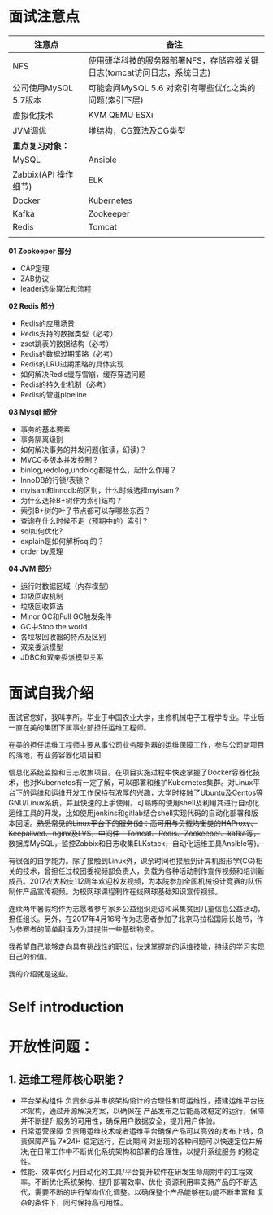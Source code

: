 # 面试注意点

| 注意点                | 备注                                                         |
| --------------------- | ------------------------------------------------------------ |
| NFS                   | 使用研华科技的服务器部署NFS，存储容器关键日志(tomcat访问日志，系统日志) |
| 公司使用MySQL 5.7版本 | 可能会问MySQL 5.6 对索引有哪些优化之类的问题(索引下层)       |
| 虚拟化技术            | KVM QEMU ESXi                                                |
| JVM调优               | 堆结构，CG算法及CG类型                                       |
| **重点复习对象：**    |                                                              |
| MySQL                 | Ansible                                                      |
| Zabbix(API 操作细节)  | ELK                                                          |
| Docker                | Kubernetes                                                   |
| Kafka                 | Zookeeper                                                    |
| Redis                 | Tomcat                                                       |
|                       |                                                              |

**01 Zookeeper 部分**

- CAP定理
- ZAB协议
- leader选举算法和流程

**02 Redis 部分**

- Redis的应用场景
- Redis支持的数据类型（必考）
- zset跳表的数据结构（必考）
- Redis的数据过期策略（必考）
- Redis的LRU过期策略的具体实现
- 如何解决Redis缓存雪崩，缓存穿透问题
- Redis的持久化机制（必考）
- Redis的管道pipeline

**03 Mysql 部分**

- 事务的基本要素
- 事务隔离级别
- 如何解决事务的并发问题(脏读，幻读)？
- MVCC多版本并发控制？
- binlog,redolog,undolog都是什么，起什么作用？
- InnoDB的行锁/表锁？
- myisam和innodb的区别，什么时候选择myisam？
- 为什么选择B+树作为索引结构？
- 索引B+树的叶子节点都可以存哪些东西？
- 查询在什么时候不走（预期中的）索引？
- sql如何优化?
- explain是如何解析sql的？
- order by原理

**04 JVM 部分**

- 运行时数据区域（内存模型）
- 垃圾回收机制
- 垃圾回收算法
- Minor GC和Full GC触发条件
- GC中Stop the world
- 各垃圾回收器的特点及区别
- 双亲委派模型
- JDBC和双亲委派模型关系

# 面试自我介绍

面试官您好，我叫李所。毕业于中国农业大学，主修机械电子工程学专业。毕业后一直在美的集团下属事业部担任运维工程师。

在美的担任运维工程师主要从事公司业务服务器的运维保障工作，参与公司新项目的落地，有业务容器化项目和

信息化系统监控和日志收集项目。在项目实施过程中快速掌握了Docker容器化技术，也对Kubernetes有一定了解，可以部署和维护Kubernetes集群。对Linux平台下的运维和运维开发工作保持有浓厚的兴趣，大学时接触了Ubuntu及Centos等GNU/Linux系统，并且快速的上手使用。可熟练的使用shell及利用其进行自动化运维工具的开发，比如使用jenkins和gitlab结合shell实现代码的自动化部署和版本回滚。~~熟悉常见的Linux平台下的服务(如：高可用与负载均衡类的HAProxy、Keepalived、nginx及LVS，中间件：Tomcat、Redis、Zookeeper、kafka等，数据库MySQL，监控Zabbix和日志收集ELKstack，自动化运维工具Ansible等)。~~

有很强的自学能力。除了接触到Linux外，课余时间也接触到计算机图形学(CG)相关的技术，曾担任过校团委视频部负责人，负载为各种活动制作宣传视频和培训新成员。2017农大校庆112周年欢迎校友视频，为本院参加全国机械设计竞赛的队伍制作产品宣传视频。为校网球课程制作在线网球基础知识宣传视频。

连续两年暑假均作为志愿者参与家乡公益组织走访和采集贫困儿童信息公益活动，担任组长。另外，在2017年4月16号作为志愿者参加了北京马拉松国际长跑节，作为参赛者的简单翻译及为其提供一些基础物资。

我希望自己能够走向具有挑战性的职位，快速掌握新的运维技能，持续的学习实现自己的价值。

我的介绍就是这些。

# Self introduction



# 开放性问题：

## 1. 运维工程师核心职能？

- 平台架构组件
  负责参与并审核架构设计的合理性和可运维性，搭建运维平台技术架构，通过开源解决方案，以确保在
  产品发布之后能高效稳定的运行，保障并不断提升服务的可用性，确保用户数据安全，提升用户体验。
- 日常运营保障
  负责用运维技术或者运维平台确保产品可以高效的发布上线，负责保障产品 7*24H 稳定运行，在此期间
  对出现的各种问题可以快速定位并解决;在日常工作中不断优化系统架构和部署的合理性，以提升系统服务
  的稳定性。
- 性能、效率优化
  用自动化的工具/平台提升软件在研发生命周期中的工程效率。不断优化系统架构、提升部署效率、优化
  资源利用率支持产品的不断迭代，需要不断的进行架构优化调整。以确保整个产品能够在功能不断丰富和
  复杂的条件下，同时保持高可用性。

